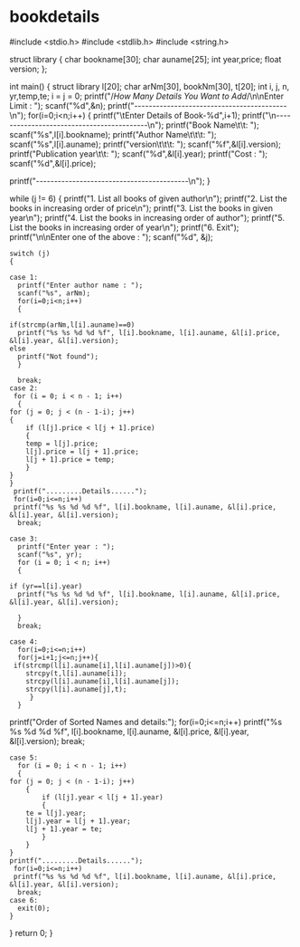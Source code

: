 # bookdetails
#include <stdio.h>
#include <stdlib.h>
#include <string.h>

struct library
{
  char bookname[30];
  char auname[25];
  int year,price;
  float version;
};

int main()
{
struct library l[20];
char arNm[30], bookNm[30], t[20];
int i, j, n, yr,temp,te;
i = j = 0;
printf("/*How Many Details You Want to Add*/\n\nEnter Limit : ");
scanf("%d",&n);
printf("------------------------------------------\n");
for(i=0;i<n;i++)
{
printf("\tEnter Details of Book-%d",i+1);
printf("\n------------------------------------------\n");
printf("Book Name\t\t: ");
scanf("%s",l[i].bookname);
printf("Author Name\t\t\t: ");
scanf("%s",l[i].auname);
printf("version\t\t\t: ");
scanf("%f",&l[i].version);
printf("Publication year\t\t: ");
scanf("%d",&l[i].year);
printf("Cost         : ");
scanf("%d",&l[i].price);

printf("------------------------------------------\n");
}

  while (j != 6)
  {
    printf("1. List all books of given author\n");
    printf("2. List the books in increasing order of price\n");
    printf("3. List the books in given year\n");
    printf("4. List the books in increasing order of author");
    printf("5. List the books in increasing order of year\n");
    printf("6. Exit");
    printf("\n\nEnter one of the above : ");
    scanf("%d", &j);

    switch (j)
    {

    case 1:
      printf("Enter author name : ");
      scanf("%s", arNm);
      for(i=0;i<n;i++)
      {

	if(strcmp(arNm,l[i].auname)==0)
	  printf("%s %s %d %d %f", l[i].bookname, l[i].auname, &l[i].price, &l[i].year, &l[i].version);
	else
	  printf("Not found");
      }

      break;
    case 2:
     for (i = 0; i < n - 1; i++)
      {
	for (j = 0; j < (n - 1-i); j++)
	{
	    if (l[j].price < l[j + 1].price)
	    {
		temp = l[j].price;
		l[j].price = l[j + 1].price;
		l[j + 1].price = temp;
	    }
	}
    }
     printf(".........Details......");
     for(i=0;i<=n;i++)
     printf("%s %s %d %d %f", l[i].bookname, l[i].auname, &l[i].price, &l[i].year, &l[i].version);
      break;

    case 3:
      printf("Enter year : ");
      scanf("%s", yr);
      for (i = 0; i < n; i++)
      {
        
	if (yr==l[i].year)
	  printf("%s %s %d %d %f", l[i].bookname, l[i].auname, &l[i].price, &l[i].year, &l[i].version);

      }
      break;

    case 4:
      for(i=0;i<=n;i++)
      for(j=i+1;j<=n;j++){
	 if(strcmp(l[i].auname[i],l[i].auname[j])>0){
	    strcpy(t,l[i].auname[i]);
	    strcpy(l[i].auname[i],l[i].auname[j]);
	    strcpy(l[i].auname[j],t);
         }
      }
   printf("Order of Sorted Names and details:");
   for(i=0;i<=n;i++)
     printf("%s %s %d %d %f", l[i].bookname, l[i].auname, &l[i].price, &l[i].year, &l[i].version);
    break;

    case 5:
      for (i = 0; i < n - 1; i++)
      {
	for (j = 0; j < (n - 1-i); j++)
        {
            if (l[j].year < l[j + 1].year)
            {
		te = l[j].year;
		l[j].year = l[j + 1].year;
		l[j + 1].year = te;
            } 
        }
    }
    printf(".........Details......");
     for(i=0;i<=n;i++)
     printf("%s %s %d %d %f", l[i].bookname, l[i].auname, &l[i].price, &l[i].year, &l[i].version);
      break;
    case 6:
      exit(0);
    }
  }
  return 0;
}
